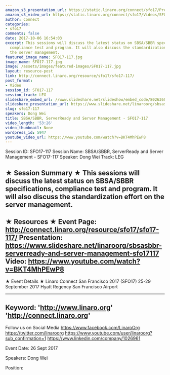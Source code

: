 ```yaml
---
amazon_s3_presentation_url: https://static.linaro.org/connect/sfo17/Presentations/SFO17-117-ArmServerReady.pdf
amazon_s3_video_url: https://static.linaro.org/connect/sfo17/Videos/SFO17-117%20SBSA%20%20SBBR%2C%20ServerReady%20and%20Server%20Management.mp4
author: connect
categories:
- sfo17
comments: false
date: 2017-10-06 16:54:03
excerpt: This sessions will discuss the latest status on SBSA/SBBR specifications,
  compliance test and program. It will also discuss the standardization effort on
  the server management.
featured_image_name: SFO17-117.jpg
image_name: SFO17-117.jpg
image: /assets/images/featured-images/SFO17-117.jpg
layout: resource-post
link: http://connect.linaro.org/resource/sfo17/sfo17-117/
post_format:
- Video
session_id: SFO17-117
session_track: LEG
slideshare_embed_url: //www.slideshare.net/slideshow/embed_code/80263604
slideshare_presentation_url: https://www.slideshare.net/linaroorg/sbsasbbr-serverready-and-server-management-sfo17117
slug: sfo17-117
speakers: Dong Wei
title: SBSA/SBBR, ServerReady and Server Management - SFO17-117
video_length: '53:26'
video_thumbnail: None
wordpress_id: 5947
youtube_video_url: https://www.youtube.com/watch?v=BKT4MhPEwP8
---
```


Session ID: SFO17-117
Session Name: SBSA/SBBR, ServerReady and Server Management - SFO17-117
Speaker: Dong Wei
Track: LEG


★ Session Summary ★
This sessions will discuss the latest status on SBSA/SBBR specifications, compliance test and program. It will also discuss the standardization effort on the server management.
---------------------------------------------------
★ Resources ★
Event Page: http://connect.linaro.org/resource/sfo17/sfo17-117/
Presentation: https://www.slideshare.net/linaroorg/sbsasbbr-serverready-and-server-management-sfo17117
Video: https://www.youtube.com/watch?v=BKT4MhPEwP8
 ---------------------------------------------------

★ Event Details ★
Linaro Connect San Francisco 2017 (SFO17)
25-29 September 2017
Hyatt Regency San Francisco Airport

---------------------------------------------------
Keyword:
'http://www.linaro.org'
'http://connect.linaro.org'
---------------------------------------------------
Follow us on Social Media
https://www.facebook.com/LinaroOrg
https://twitter.com/linaroorg
https://www.youtube.com/user/linaroorg?sub_confirmation=1
https://www.linkedin.com/company/1026961

Event Date: 26 Sept 2017

Speakers: Dong Wei

Position:
